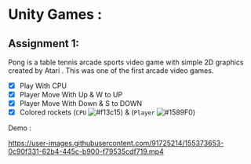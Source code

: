 # Unity Games :
## Assignment 1:
Pong is a table tennis arcade sports video game with simple 2D graphics created by Atari . This was one of the first arcade video games.
- [x] Play With CPU
- [x] Player Move With Up & W to UP
- [x] Player Move With Down & S to DOWN
- [x] Colored rockets (```CPU``` 
![#f13c15](https://via.placeholder.com/15/f13c15/000000?text=+)) & (```Player``` ![#1589F0](https://via.placeholder.com/15/1589F0/000000?text=+))

Demo :

https://user-images.githubusercontent.com/91725214/155373653-0c90f331-62b4-445c-b900-f79535cdf719.mp4




 
